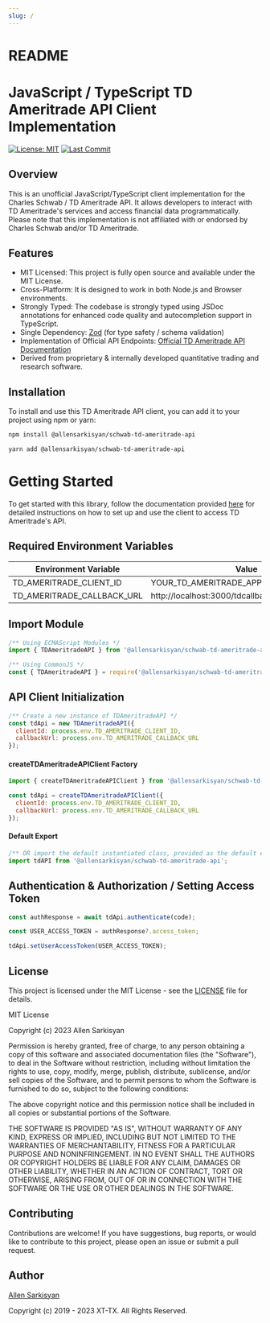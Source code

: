 ```yaml
---
slug: /
---
```

# README

# JavaScript / TypeScript TD Ameritrade API Client Implementation

[![License: MIT](https://img.shields.io/badge/License-MIT-yellow.svg)](LICENSE)
[![Last Commit](https://img.shields.io/github/last-commit/allensarkisyan/schwab-td-ameritrade-api)](LICENSE)

## Overview

This is an unofficial JavaScript/TypeScript client implementation for the Charles Schwab / TD Ameritrade API. It allows developers to interact with TD Ameritrade's services and access financial data programmatically. Please note that this implementation is not affiliated with or endorsed by Charles Schwab and/or TD Ameritrade.

## Features

- MIT Licensed: This project is fully open source and available under the MIT License.
- Cross-Platform: It is designed to work in both Node.js and Browser environments.
- Strongly Typed: The codebase is strongly typed using JSDoc annotations for enhanced code quality and autocompletion support in TypeScript.
- Single Dependency: [Zod](https://github.com/colinhacks/zod) (for type safety / schema validation)
- Implementation of Official API Endpoints: [Official TD Ameritrade API Documentation](https://developer.tdameritrade.com/apis)
- Derived from proprietary & internally developed quantitative trading and research software.

## Installation

To install and use this TD Ameritrade API client, you can add it to your project using npm or yarn:

```bash
npm install @allensarkisyan/schwab-td-ameritrade-api
```

```bash
yarn add @allensarkisyan/schwab-td-ameritrade-api
```

# Getting Started
To get started with this library, follow the documentation provided [here](td-api.md) for detailed instructions on how to set up and use the client to access TD Ameritrade's API.

## Required Environment Variables
| Environment Variable | Value |
| ----------- | ----------- |
| TD_AMERITRADE_CLIENT_ID | YOUR_TD_AMERITRADE_APPLICATION_CLIENT_ID |
| TD_AMERITRADE_CALLBACK_URL | http://localhost:3000/tdcallback |


## Import Module
```javascript
/** Using ECMAScript Modules */
import { TDAmeritradeAPI } from '@allensarkisyan/schwab-td-ameritrade-api';

/** Using CommonJS */
const { TDAmeritradeAPI } = require('@allensarkisyan/schwab-td-ameritrade-api');
```

## API Client Initialization
```javascript
/** Create a new instance of TDAmeritradeAPI */
const tdApi = new TDAmeritradeAPI({
  clientId: process.env.TD_AMERITRADE_CLIENT_ID,
  callbackUrl: process.env.TD_AMERITRADE_CALLBACK_URL
});
```

#### createTDAmeritradeAPIClient Factory
```javascript
import { createTDAmeritradeAPIClient } from '@allensarkisyan/schwab-td-ameritrade-api';

const tdApi = createTDAmeritradeAPIClient({
  clientId: process.env.TD_AMERITRADE_CLIENT_ID,
  callbackUrl: process.env.TD_AMERITRADE_CALLBACK_URL
});
```

#### Default Export
```javascript
/** OR import the default instantiated class, provided as the default export */
import tdAPI from '@allensarkisyan/schwab-td-ameritrade-api';
```

## Authentication & Authorization / Setting Access Token
```javascript
const authResponse = await tdApi.authenticate(code);

const USER_ACCESS_TOKEN = authResponse?.access_token;

tdApi.setUserAccessToken(USER_ACCESS_TOKEN);
```

## License
This project is licensed under the MIT License - see the [LICENSE](LICENSE) file for details.

MIT License

Copyright (c) 2023 Allen Sarkisyan

Permission is hereby granted, free of charge, to any person obtaining a copy
of this software and associated documentation files (the "Software"), to deal
in the Software without restriction, including without limitation the rights
to use, copy, modify, merge, publish, distribute, sublicense, and/or sell
copies of the Software, and to permit persons to whom the Software is
furnished to do so, subject to the following conditions:

The above copyright notice and this permission notice shall be included in all
copies or substantial portions of the Software.

THE SOFTWARE IS PROVIDED "AS IS", WITHOUT WARRANTY OF ANY KIND, EXPRESS OR
IMPLIED, INCLUDING BUT NOT LIMITED TO THE WARRANTIES OF MERCHANTABILITY,
FITNESS FOR A PARTICULAR PURPOSE AND NONINFRINGEMENT. IN NO EVENT SHALL THE
AUTHORS OR COPYRIGHT HOLDERS BE LIABLE FOR ANY CLAIM, DAMAGES OR OTHER
LIABILITY, WHETHER IN AN ACTION OF CONTRACT, TORT OR OTHERWISE, ARISING FROM,
OUT OF OR IN CONNECTION WITH THE SOFTWARE OR THE USE OR OTHER DEALINGS IN THE
SOFTWARE.

## Contributing
Contributions are welcome! If you have suggestions, bug reports, or would like to contribute to this project,
please open an issue or submit a pull request.

## Author

[Allen Sarkisyan](https://github.com/allensarkisyan)

Copyright (c) 2019 - 2023 XT-TX. All Rights Reserved.
